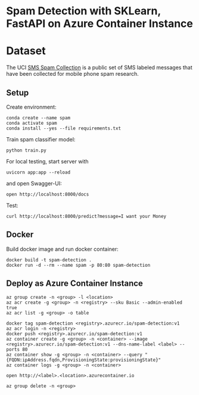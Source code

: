 # Spam Detection with SKLearn, FastAPI on Azure Container Instance

# Dataset

The UCI [SMS Spam Collection](https://data.world/uci/sms-spam-collection) is a public
set of SMS labeled messages that have been collected for mobile phone spam research.

## Setup

Create environment:

    conda create --name spam
    conda activate spam
    conda install --yes --file requirements.txt

Train spam classifier model:

    python train.py

For local testing, start server with

    uvicorn app:app --reload

and open Swagger-UI:

    open http://localhost:8000/docs

Test:

    curl http://localhost:8000/predict?message=I want your Money

## Docker

Build docker image and run docker container:

    docker build -t spam-detection .
    docker run -d --rm --name spam -p 80:80 spam-detection

## Deploy as Azure Container Instance

    az group create -n <group> -l <location>
    az acr create -g <group> -n <registry> --sku Basic --admin-enabled true
    az acr list -g <group> -o table

    docker tag spam-detection <registry>.azurecr.io/spam-detection:v1
    az acr login -n <registry>
    docker push <registry>.azurecr.io/spam-detection:v1
    az container create -g <group> -n <container> --image <registry>.azurecr.io/spam-detection:v1 --dns-name-label <label> --ports 80
    az container show -g <group> -n <container> --query "{FQDN:ipAddress.fqdn,ProvisioningState:provisioningState}"
    az container logs -g <group> -n <container>

    open http://<label>.<location>.azurecontainer.io

    az group delete -n <group>

